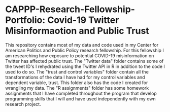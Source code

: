 # CAPPP-Research-Fellowship-Portfolio: Covid-19 Twitter Misinformaotion and Public Trust
This repository contains most of my data and code used in my Center for American Politics and Public Policy research fellowship. For this fellowship I am researching how exposure to potential COVID-19 misinformation on Twitter has affected public trust. The "Twitter data" folder contains some of the tweet ID's I rehydrated using the Twitter API in R in addition to the code I used to do so. The "trust and control variables" folder contain all the transformations of the data I have had for my control variables and dependent variable, trust. This folder also has the code I created for wrangling my data. The "R assignments" folder has some homework assignments that I have completed throughout the program that develop programming skills that I will and have used independently with my own research project. 
